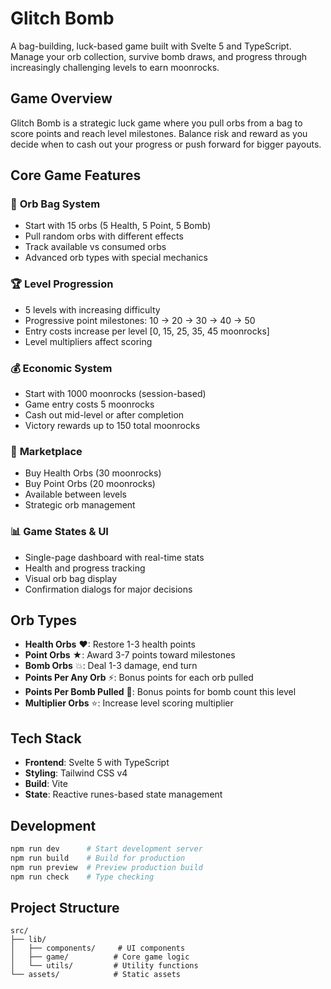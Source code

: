 # Glitch Bomb

A bag-building, luck-based game built with Svelte 5 and TypeScript. Manage your orb collection, survive bomb draws, and progress through increasingly challenging levels to earn moonrocks.

## Game Overview

Glitch Bomb is a strategic luck game where you pull orbs from a bag to score points and reach level milestones. Balance risk and reward as you decide when to cash out your progress or push forward for bigger payouts.

## Core Game Features

### 🎯 **Orb Bag System**
- Start with 15 orbs (5 Health, 5 Point, 5 Bomb)
- Pull random orbs with different effects
- Track available vs consumed orbs
- Advanced orb types with special mechanics

### 🏆 **Level Progression** 
- 5 levels with increasing difficulty
- Progressive point milestones: 10 → 20 → 30 → 40 → 50
- Entry costs increase per level [0, 15, 25, 35, 45 moonrocks]
- Level multipliers affect scoring

### 💰 **Economic System**
- Start with 1000 moonrocks (session-based)
- Game entry costs 5 moonrocks
- Cash out mid-level or after completion
- Victory rewards up to 150 total moonrocks

### 🛒 **Marketplace**
- Buy Health Orbs (30 moonrocks) 
- Buy Point Orbs (20 moonrocks)
- Available between levels
- Strategic orb management

### 📊 **Game States & UI**
- Single-page dashboard with real-time stats
- Health and progress tracking
- Visual orb bag display
- Confirmation dialogs for major decisions

## Orb Types

- **Health Orbs** ♥: Restore 1-3 health points
- **Point Orbs** ★: Award 3-7 points toward milestones  
- **Bomb Orbs** 💥: Deal 1-3 damage, end turn
- **Points Per Any Orb** ⚡: Bonus points for each orb pulled
- **Points Per Bomb Pulled** 🎯: Bonus points for bomb count this level
- **Multiplier Orbs** ⭐: Increase level scoring multiplier

## Tech Stack

- **Frontend**: Svelte 5 with TypeScript
- **Styling**: Tailwind CSS v4
- **Build**: Vite
- **State**: Reactive runes-based state management

## Development

```bash
npm run dev      # Start development server  
npm run build    # Build for production
npm run preview  # Preview production build
npm run check    # Type checking
```

## Project Structure

```
src/
├── lib/
│   ├── components/     # UI components
│   ├── game/          # Core game logic
│   └── utils/         # Utility functions
└── assets/            # Static assets
```
